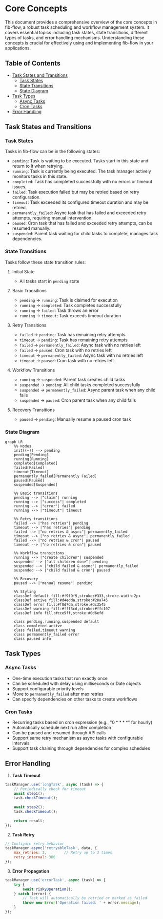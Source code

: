 # Core Concepts

This document provides a comprehensive overview of the core concepts in fib-flow, a robust task scheduling and workflow management system. It covers essential topics including task states, state transitions, different types of tasks, and error handling mechanisms. Understanding these concepts is crucial for effectively using and implementing fib-flow in your applications.

## Table of Contents
- [Task States and Transitions](#task-states-and-transitions)
  - [Task States](#task-states)
  - [State Transitions](#state-transitions)
  - [State Diagram](#state-diagram)
- [Task Types](#task-types)
  - [Async Tasks](#async-tasks)
  - [Cron Tasks](#cron-tasks)
- [Error Handling](#error-handling)

## Task States and Transitions

### Task States

Tasks in fib-flow can be in the following states:

- `pending`: Task is waiting to be executed. Tasks start in this state and return to it when retrying.
- `running`: Task is currently being executed. The task manager actively monitors tasks in this state.
- `completed`: Task has completed successfully with no errors or timeout issues.
- `failed`: Task execution failed but may be retried based on retry configuration.
- `timeout`: Task exceeded its configured timeout duration and may be retried.
- `permanently_failed`: Async task that has failed and exceeded retry attempts, requiring manual intervention.
- `paused`: Cron task that has failed and exceeded retry attempts, can be resumed manually.
- `suspended`: Parent task waiting for child tasks to complete, manages task dependencies.

### State Transitions

Tasks follow these state transition rules:

1. Initial State
   - All tasks start in `pending` state

2. Basic Transitions
   - `pending` → `running`: Task is claimed for execution
   - `running` → `completed`: Task completes successfully
   - `running` → `failed`: Task throws an error
   - `running` → `timeout`: Task exceeds timeout duration

3. Retry Transitions
   - `failed` → `pending`: Task has remaining retry attempts
   - `timeout` → `pending`: Task has remaining retry attempts
   - `failed` → `permanently_failed`: Async task with no retries left
   - `failed` → `paused`: Cron task with no retries left
   - `timeout` → `permanently_failed`: Async task with no retries left
   - `timeout` → `paused`: Cron task with no retries left

4. Workflow Transitions
   - `running` → `suspended`: Parent task creates child tasks
   - `suspended` → `pending`: All child tasks completed successfully
   - `suspended` → `permanently_failed`: Async parent task when any child fails
   - `suspended` → `paused`: Cron parent task when any child fails

5. Recovery Transitions
   - `paused` → `pending`: Manually resume a paused cron task

### State Diagram

```mermaid
graph LR
    %% Nodes
    init((•)) --> pending
    pending[Pending]
    running[Running]
    completed[Completed]
    failed[Failed]
    timeout[Timeout]
    permanently_failed[Permanently Failed]
    paused[Paused]
    suspended[Suspended]
    
    %% Basic transitions
    pending --> |"claim"| running
    running --> |"success"| completed
    running --> |"error"| failed
    running --> |"timeout"| timeout
    
    %% Retry transitions
    failed --> |"has retries"| pending
    timeout --> |"has retries"| pending
    failed --> |"no retries & async"| permanently_failed
    timeout --> |"no retries & async"| permanently_failed
    failed --> |"no retries & cron"| paused
    timeout --> |"no retries & cron"| paused
    
    %% Workflow transitions
    running --> |"create children"| suspended
    suspended --> |"all children done"| pending
    suspended --> |"child failed & async"| permanently_failed
    suspended --> |"child failed & cron"| paused
    
    %% Recovery
    paused --> |"manual resume"| pending
    
    %% Styling
    classDef default fill:#f9f9f9,stroke:#333,stroke-width:2px
    classDef active fill:#d4edda,stroke:#28a745
    classDef error fill:#f8d7da,stroke:#dc3545
    classDef warning fill:#fff3cd,stroke:#ffc107
    classDef info fill:#cce5ff,stroke:#0d6efd
    
    class pending,running,suspended default
    class completed active
    class failed,timeout warning
    class permanently_failed error
    class paused info
```

## Task Types

### Async Tasks
- One-time execution tasks that run exactly once
- Can be scheduled with delay using milliseconds or Date objects
- Support configurable priority levels
- Move to `permanently_failed` after max retries
- Can specify dependencies on other tasks to create workflows

### Cron Tasks
- Recurring tasks based on cron expression (e.g., "0 * * * *" for hourly)
- Automatically schedule next run after completion
- Can be paused and resumed through API calls
- Support same retry mechanism as async tasks with configurable intervals
- Support task chaining through dependencies for complex schedules

## Error Handling

1. **Task Timeout**
```javascript
taskManager.use('longTask', async (task) => {
    // Periodically check for timeout
    await step1();
    task.checkTimeout();
    
    await step2();
    task.checkTimeout();
    
    return result;
});
```

2. **Task Retry**
```javascript
// Configure retry behavior
taskManager.async('retryableTask', data, {
    max_retries: 3,        // Retry up to 3 times
    retry_interval: 300
});
```

3. **Error Propagation**
```javascript
taskManager.use('errorTask', async (task) => {
    try {
        await riskyOperation();
    } catch (error) {
        // Task will automatically be retried or marked as failed
        throw new Error('Operation failed: ' + error.message);
    }
});
```
